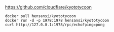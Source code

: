 https://github.com/cloudflare/kyototycoon

    docker pull hensansi/kyototycoon
    docker run -d -p 1978:1978 hensansi/kyototycoon
    curl http://127.0.0.1:1978/rpc/echo?ping=pong
